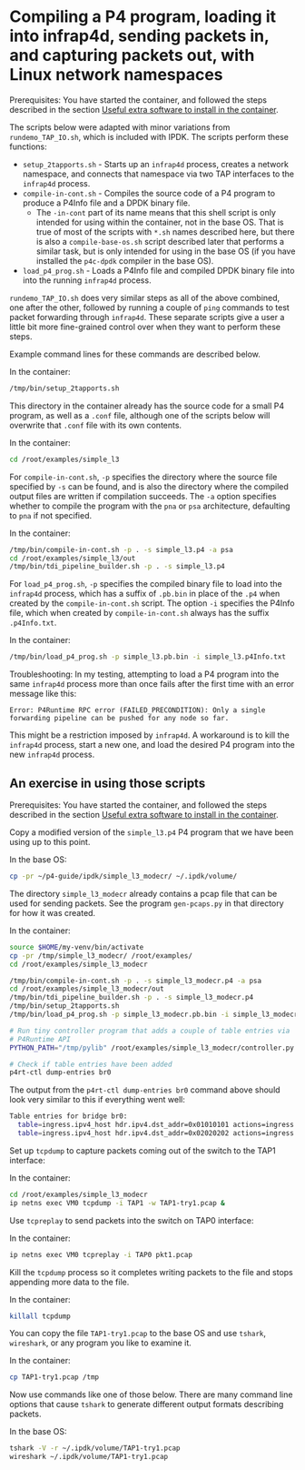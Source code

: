 # Compiling a P4 program, loading it into infrap4d, sending packets in, and capturing packets out, with Linux network namespaces

Prerequisites: You have started the container, and followed the steps
described in the section [Useful extra software to install in the
container](general-ipdk-notes.md#useful-extra-software-to-install-in-the-container).

The scripts below were adapted with minor variations from
`rundemo_TAP_IO.sh`, which is included with IPDK.  The scripts perform
these functions:

+ `setup_2tapports.sh` - Starts up an `infrap4d` process, creates a
  network namespace, and connects that namespace via two TAP
  interfaces to the `infrap4d` process.
+ `compile-in-cont.sh` - Compiles the source code of a P4 program to
  produce a P4Info file and a DPDK binary file.
  + The `-in-cont` part of its name means that this shell script is
    only intended for using within the container, not in the base OS.
    That is true of most of the scripts with `*.sh` names described
    here, but there is also a `compile-base-os.sh` script described
    later that performs a similar task, but is only intended for using
    in the base OS (if you have installed the `p4c-dpdk` compiler in
    the base OS).
+ `load_p4_prog.sh` - Loads a P4Info file and compiled DPDK binary
  file into into the running `infrap4d` process.

`rundemo_TAP_IO.sh` does very similar steps as all of the above
combined, one after the other, followed by running a couple of `ping`
commands to test packet forwarding through `infrap4d`.  These separate
scripts give a user a little bit more fine-grained control over when
they want to perform these steps.

Example command lines for these commands are described below.

In the container:
```bash
/tmp/bin/setup_2tapports.sh
```

This directory in the container already has the source code for a
small P4 program, as well as a `.conf` file, although one of the
scripts below will overwrite that `.conf` file with its own contents.

In the container:
```bash
cd /root/examples/simple_l3
```

For `compile-in-cont.sh`, `-p` specifies the directory where the
source file specified by `-s` can be found, and is also the directory
where the compiled output files are written if compilation succeeds.
The `-a` option specifies whether to compile the program with the
`pna` or `psa` architecture, defaulting to `pna` if not specified.

In the container:
```bash
/tmp/bin/compile-in-cont.sh -p . -s simple_l3.p4 -a psa
cd /root/examples/simple_l3/out
/tmp/bin/tdi_pipeline_builder.sh -p . -s simple_l3.p4
```

For `load_p4_prog.sh`, `-p` specifies the compiled binary file to load
into the `infrap4d` process, which has a suffix of `.pb.bin` in place
of the `.p4` when created by the `compile-in-cont.sh` script.  The
option `-i` specifies the P4Info file, which when created by
`compile-in-cont.sh` always has the suffix `.p4Info.txt`.

In the container:
```bash
/tmp/bin/load_p4_prog.sh -p simple_l3.pb.bin -i simple_l3.p4Info.txt
```

Troubleshooting: In my testing, attempting to load a P4 program into
the same `infrap4d` process more than once fails after the first time
with an error message like this:

```
Error: P4Runtime RPC error (FAILED_PRECONDITION): Only a single forwarding pipeline can be pushed for any node so far.
```

This might be a restriction imposed by `infrap4d`.  A workaround is to
kill the `infrap4d` process, start a new one, and load the desired P4
program into the new `infrap4d` process.


## An exercise in using those scripts

Prerequisites: You have started the container, and followed the steps
described in the section [Useful extra software to install in the
container](general-ipdk-notes.md#useful-extra-software-to-install-in-the-container).

Copy a modified version of the `simple_l3.p4` P4 program that we have
been using up to this point.

In the base OS:
```bash
cp -pr ~/p4-guide/ipdk/simple_l3_modecr/ ~/.ipdk/volume/
```

The directory `simple_l3_modecr` already contains a pcap file that can
be used for sending packets.  See the program `gen-pcaps.py` in that
directory for how it was created.

In the container:
```bash
source $HOME/my-venv/bin/activate
cp -pr /tmp/simple_l3_modecr/ /root/examples/
cd /root/examples/simple_l3_modecr

/tmp/bin/compile-in-cont.sh -p . -s simple_l3_modecr.p4 -a psa
cd /root/examples/simple_l3_modecr/out
/tmp/bin/tdi_pipeline_builder.sh -p . -s simple_l3_modecr.p4
/tmp/bin/setup_2tapports.sh
/tmp/bin/load_p4_prog.sh -p simple_l3_modecr.pb.bin -i simple_l3_modecr.p4Info.txt

# Run tiny controller program that adds a couple of table entries via
# P4Runtime API
PYTHON_PATH="/tmp/pylib" /root/examples/simple_l3_modecr/controller.py

# Check if table entries have been added
p4rt-ctl dump-entries br0
```

The output from the `p4rt-ctl dump-entries br0` command above should
look very similar to this if everything went well:

```bash
Table entries for bridge br0:
  table=ingress.ipv4_host hdr.ipv4.dst_addr=0x01010101 actions=ingress.send(port=0x00000000)
  table=ingress.ipv4_host hdr.ipv4.dst_addr=0x02020202 actions=ingress.send(port=0x00000001)
```

Set up `tcpdump` to capture packets coming out of the switch to the TAP1
interface:

In the container:
```bash
cd /root/examples/simple_l3_modecr
ip netns exec VM0 tcpdump -i TAP1 -w TAP1-try1.pcap &
```

Use `tcpreplay` to send packets into the switch on TAP0 interface:

In the container:
```bash
ip netns exec VM0 tcpreplay -i TAP0 pkt1.pcap
```

Kill the `tcpdump` process so it completes writing packets to the file
and stops appending more data to the file.

In the container:
```bash
killall tcpdump
```

You can copy the file `TAP1-try1.pcap` to the base OS and use
`tshark`, `wireshark`, or any program you like to examine it.

In the container:
```bash
cp TAP1-try1.pcap /tmp
```

Now use commands like one of those below.  There are many command line
options that cause `tshark` to generate different output formats
describing packets.

In the base OS:
```bash
tshark -V -r ~/.ipdk/volume/TAP1-try1.pcap
wireshark ~/.ipdk/volume/TAP1-try1.pcap
```
